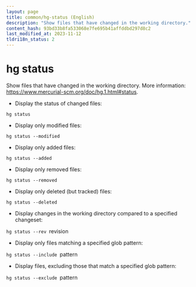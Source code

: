 ```yaml
---
layout: page
title: common/hg-status (English)
description: "Show files that have changed in the working directory."
content_hash: 93bd33b8fa533068e7fe695b41affddbd297d8c2
last_modified_at: 2023-11-12
tldri18n_status: 2
---
```

# hg status

Show files that have changed in the working directory.
More information: <https://www.mercurial-scm.org/doc/hg.1.html#status>.

- Display the status of changed files:

`hg status`

- Display only modified files:

`hg status --modified`

- Display only added files:

`hg status --added`

- Display only removed files:

`hg status --removed`

- Display only deleted (but tracked) files:

`hg status --deleted`

- Display changes in the working directory compared to a specified changeset:

`hg status --rev `<span class="tldr-var badge badge-pill bg-dark-lm bg-white-dm text-white-lm text-dark-dm font-weight-bold">revision</span>

- Display only files matching a specified glob pattern:

`hg status --include `<span class="tldr-var badge badge-pill bg-dark-lm bg-white-dm text-white-lm text-dark-dm font-weight-bold">pattern</span>

- Display files, excluding those that match a specified glob pattern:

`hg status --exclude `<span class="tldr-var badge badge-pill bg-dark-lm bg-white-dm text-white-lm text-dark-dm font-weight-bold">pattern</span>
